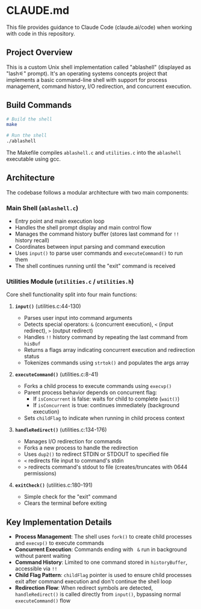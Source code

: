# CLAUDE.md

This file provides guidance to Claude Code (claude.ai/code) when working with code in this repository.

## Project Overview

This is a custom Unix shell implementation called "ablashell" (displayed as "lash⚟" prompt). It's an operating systems concepts project that implements a basic command-line shell with support for process management, command history, I/O redirection, and concurrent execution.

## Build Commands

```bash
# Build the shell
make

# Run the shell
./ablashell
```

The Makefile compiles `ablashell.c` and `utilities.c` into the `ablashell` executable using gcc.

## Architecture

The codebase follows a modular architecture with two main components:

### Main Shell (`ablashell.c`)
- Entry point and main execution loop
- Handles the shell prompt display and main control flow
- Manages the command history buffer (stores last command for `!!` history recall)
- Coordinates between input parsing and command execution
- Uses `input()` to parse user commands and `executeCommand()` to run them
- The shell continues running until the "exit" command is received

### Utilities Module (`utilities.c` / `utilities.h`)
Core shell functionality split into four main functions:

1. **`input()`** (utilities.c:44-130)
   - Parses user input into command arguments
   - Detects special operators: `&` (concurrent execution), `<` (input redirect), `>` (output redirect)
   - Handles `!!` history command by repeating the last command from `hisBuf`
   - Returns a flags array indicating concurrent execution and redirection status
   - Tokenizes commands using `strtok()` and populates the args array

2. **`executeCommand()`** (utilities.c:8-41)
   - Forks a child process to execute commands using `execvp()`
   - Parent process behavior depends on concurrent flag:
     - If `isConcurrent` is false: waits for child to complete (`wait()`)
     - If `isConcurrent` is true: continues immediately (background execution)
   - Sets `childFlag` to indicate when running in child process context

3. **`handleRedirect()`** (utilities.c:134-176)
   - Manages I/O redirection for commands
   - Forks a new process to handle the redirection
   - Uses `dup2()` to redirect STDIN or STDOUT to specified file
   - `<` redirects file input to command's stdin
   - `>` redirects command's stdout to file (creates/truncates with 0644 permissions)

4. **`exitCheck()`** (utilities.c:180-191)
   - Simple check for the "exit" command
   - Clears the terminal before exiting

## Key Implementation Details

- **Process Management**: The shell uses `fork()` to create child processes and `execvp()` to execute commands
- **Concurrent Execution**: Commands ending with ` &` run in background without parent waiting
- **Command History**: Limited to one command stored in `historyBuffer`, accessible via `!!`
- **Child Flag Pattern**: `childFlag` pointer is used to ensure child processes exit after command execution and don't continue the shell loop
- **Redirection Flow**: When redirect symbols are detected, `handleRedirect()` is called directly from `input()`, bypassing normal `executeCommand()` flow
